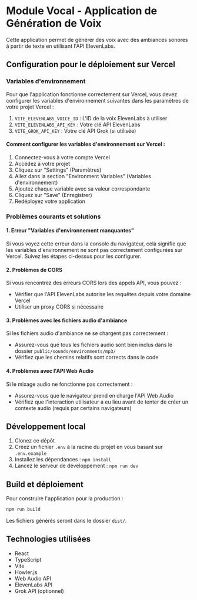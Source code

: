 # Module Vocal - Application de Génération de Voix

Cette application permet de générer des voix avec des ambiances sonores à partir de texte en utilisant l'API ElevenLabs.

## Configuration pour le déploiement sur Vercel

### Variables d'environnement

Pour que l'application fonctionne correctement sur Vercel, vous devez configurer les variables d'environnement suivantes dans les paramètres de votre projet Vercel :

1. `VITE_ELEVENLABS_VOICE_ID` : L'ID de la voix ElevenLabs à utiliser
2. `VITE_ELEVENLABS_API_KEY` : Votre clé API ElevenLabs
3. `VITE_GROK_API_KEY` : Votre clé API Grok (si utilisée)

#### Comment configurer les variables d'environnement sur Vercel :

1. Connectez-vous à votre compte Vercel
2. Accédez à votre projet
3. Cliquez sur "Settings" (Paramètres)
4. Allez dans la section "Environment Variables" (Variables d'environnement)
5. Ajoutez chaque variable avec sa valeur correspondante
6. Cliquez sur "Save" (Enregistrer)
7. Redéployez votre application

### Problèmes courants et solutions

#### 1. Erreur "Variables d'environnement manquantes"

Si vous voyez cette erreur dans la console du navigateur, cela signifie que les variables d'environnement ne sont pas correctement configurées sur Vercel. Suivez les étapes ci-dessus pour les configurer.

#### 2. Problèmes de CORS

Si vous rencontrez des erreurs CORS lors des appels API, vous pouvez :

- Vérifier que l'API ElevenLabs autorise les requêtes depuis votre domaine Vercel
- Utiliser un proxy CORS si nécessaire

#### 3. Problèmes avec les fichiers audio d'ambiance

Si les fichiers audio d'ambiance ne se chargent pas correctement :

- Assurez-vous que tous les fichiers audio sont bien inclus dans le dossier `public/sounds/environments/mp3/`
- Vérifiez que les chemins relatifs sont corrects dans le code

#### 4. Problèmes avec l'API Web Audio

Si le mixage audio ne fonctionne pas correctement :

- Assurez-vous que le navigateur prend en charge l'API Web Audio
- Vérifiez que l'interaction utilisateur a eu lieu avant de tenter de créer un contexte audio (requis par certains navigateurs)

## Développement local

1. Clonez ce dépôt
2. Créez un fichier `.env` à la racine du projet en vous basant sur `.env.example`
3. Installez les dépendances : `npm install`
4. Lancez le serveur de développement : `npm run dev`

## Build et déploiement

Pour construire l'application pour la production :

```bash
npm run build
```

Les fichiers générés seront dans le dossier `dist/`.

## Technologies utilisées

- React
- TypeScript
- Vite
- Howler.js
- Web Audio API
- ElevenLabs API
- Grok API (optionnel)

